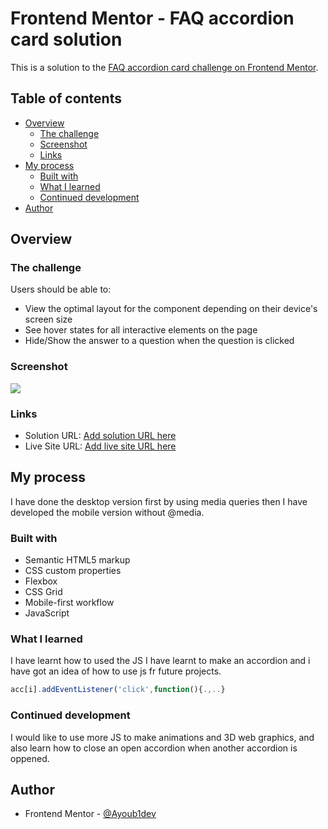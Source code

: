 # Frontend Mentor - FAQ accordion card solution

This is a solution to the [FAQ accordion card challenge on Frontend Mentor](https://www.frontendmentor.io/challenges/faq-accordion-card-XlyjD0Oam). 

## Table of contents

- [Overview](#overview)
  - [The challenge](#the-challenge)
  - [Screenshot](#screenshot)
  - [Links](#links)
- [My process](#my-process)
  - [Built with](#built-with)
  - [What I learned](#what-i-learned)
  - [Continued development](#continued-development)
- [Author](#author)



## Overview

### The challenge

Users should be able to:

- View the optimal layout for the component depending on their device's screen size
- See hover states for all interactive elements on the page
- Hide/Show the answer to a question when the question is clicked

### Screenshot

![](C:\Users\CARLOS\Pictures\h\faq-accordion.jpg)


### Links

- Solution URL: [Add solution URL here](https://your-solution-url.com)
- Live Site URL: [Add live site URL here](https://your-live-site-url.com)

## My process
  I have done the desktop version first by using media queries then I have developed the mobile version without @media.

### Built with

- Semantic HTML5 markup
- CSS custom properties
- Flexbox
- CSS Grid
- Mobile-first workflow
- JavaScript


### What I learned

I have learnt how to used the JS I have learnt to make an accordion and i have got an idea of how to use js fr future projects.


```js
acc[i].addEventListener('click',function(){.,..}
```

### Continued development

I would like to use more JS to make animations and 3D web graphics, and also learn how to close an open accordion when another accordion is oppened.


## Author

- Frontend Mentor - [@Ayoub1dev](https://www.frontendmentor.io/profile/Ayoub1dev)


